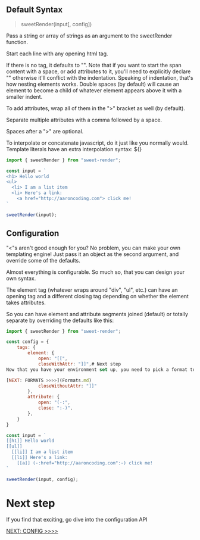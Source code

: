 ## Default Syntax
> sweetRender(input[, config])

Pass a string or array of strings as an argument to the sweetRender function.

Start each line with any opening html tag.

If there is no tag, it defaults to "<span>". Note that if you want to start the span content with a space, or add attributes to it, you'll need to explicitly declare "<span>" otherwise it'll conflict with the indentation.
Speaking of indentation, that's how nesting elements works. Double spaces (by default) will cause an element to become a child of whatever element appears above it with a smaller indent.

To add attributes, wrap all of them in the ">" bracket as well (by default).

Separate multiple attributes with a comma followed by a space.

Spaces after a ">" are optional.

To interpolate or concatenate javascript, do it just like you normally would. Template literals have an extra interpolation syntax: ${}

```javascript
import { sweetRender } from "sweet-render";

const input = `
<h1> Hello world
<ul>
  <li> I am a list item
  <li> Here's a link:
    <a href="http://aaroncoding.com"> click me!
`

sweetRender(input);

```


## Configuration
"<"s aren't good enough for you? No problem, you can make your own templating engine! Just pass it an object as the second argument, and override some of the defaults.

Almost everything is configurable. So much so, that you can design your own syntax.

The element tag (whatever wraps around "div", "ul", etc.) can have an opening tag and a different closing tag depending on whether the element takes attributes.

So you can have element and attribute segments joined (default) or totally separate by overriding the defaults like this:

```javascript
import { sweetRender } from "sweet-render";

const config = {
    tags: {
        element: {
            open: "[[",
            closeWithAttr: "]]",# Next step
Now that you have your environment set up, you need to pick a format to use. 

[NEXT: FORMATS >>>>](Formats.md)
            closeWithoutAttr: "]]"
        },
        attribute: {
            open: "(-:",
            close: ":-)",
        },
    }
}

const input = `
[[h1]] Hello world
[[ul]]
  [[li]] I am a list item
  [[li]] Here's a link:
    [[a]] (-:href="http://aaroncoding.com":-) click me!
`

sweetRender(input, config);

```

# Next step
If you find that exciting, go dive into the configuration API

[NEXT: CONFIG >>>>](Config.md)
